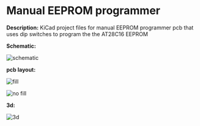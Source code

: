 # Manual EEPROM programmer


**Description:** KiCad project files for manual EEPROM programmer pcb that uses dip switches to program the the AT28C16 EEPROM

**Schematic:**

![schematic](https://i.imgur.com/Cq8XRg0.png)

**pcb layout:**

![fill](https://i.imgur.com/b78cF5b.png)

![no fill](https://i.imgur.com/FECvwCE.png)

**3d:**

![3d](https://i.imgur.com/vcGlG2W.png)
